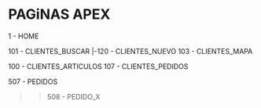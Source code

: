# PAGiNAS APEX

  1 - HOME

101 - CLIENTES_BUSCAR
|-120 - CLIENTES_NUEVO 
103 - CLIENTES_MAPA

100 - CLIENTES_ARTICULOS
107 - CLIENTES_PEDIDOS





507 - PEDIDOS
  >> 508 - PEDIDO_X
  
  
  
  